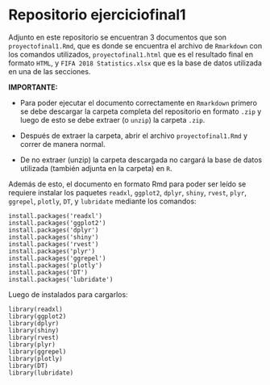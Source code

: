 # Repositorio ejerciciofinal1

Adjunto en este repositorio se encuentran 3 documentos que son `proyectofinal1.Rmd`, que es donde se encuentra el archivo de `Rmarkdown` con los comandos utilizados, `proyectofinal1.html` que es el resultado final en formato `HTML`, y `FIFA 2018 Statistics.xlsx` que es la base de datos utilizada en una de las secciones.

**IMPORTANTE:** 
- Para poder ejecutar el documento correctamente en `Rmarkdown` primero se debe descargar la carpeta completa del repositorio en formato `.zip` y luego de esto se debe extraer (o `unzip`) la carpeta `.zip`.

- Después de extraer la carpeta, abrir el archivo `proyectofinal1.Rmd` y correr de manera normal.

- De no extraer (unzip) la carpeta descargada no cargará la base de datos utilizada (también adjunta en la carpeta) en `R`.

Además de esto, el documento en formato Rmd para poder ser leído se requiere instalar los paquetes `readxl`, `ggplot2`, `dplyr`, `shiny`, `rvest`, `plyr`, `ggrepel`, `plotly`, `DT`, y `lubridate` mediante los comandos:

```
install.packages('readxl')
install.packages('ggplot2')
install.packages('dplyr')
install.packages('shiny')
install.packages('rvest')
install.packages('plyr')
install.packages('ggrepel')
install.packages('plotly')
install.packages('DT')
install.packages('lubridate')
```

Luego de instalados para cargarlos:

```
library(readxl)
library(ggplot2)
library(dplyr)
library(shiny)
library(rvest)
library(plyr)
library(ggrepel)
library(plotly)
library(DT)
library(lubridate)
```
